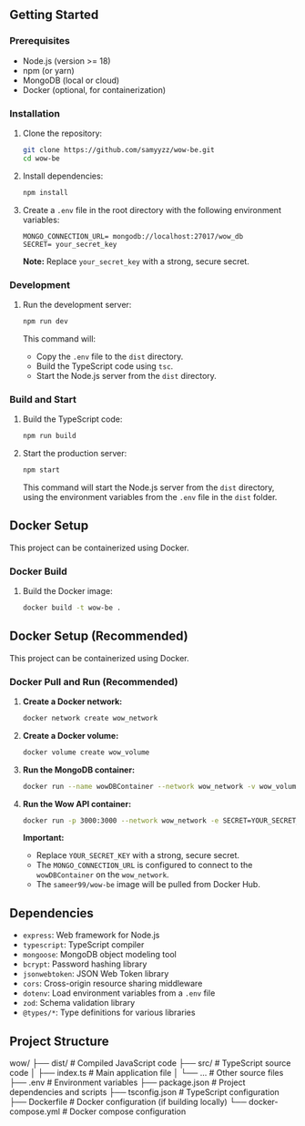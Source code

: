 ## Getting Started

### Prerequisites

- Node.js (version >= 18)
- npm (or yarn)
- MongoDB (local or cloud)
- Docker (optional, for containerization)

### Installation

1.  Clone the repository:

    ```bash
    git clone https://github.com/samyyzz/wow-be.git
    cd wow-be
    ```

2.  Install dependencies:

    ```bash
    npm install
    ```

3.  Create a `.env` file in the root directory with the following environment variables:

    ```
    MONGO_CONNECTION_URL= mongodb://localhost:27017/wow_db
    SECRET= your_secret_key
    ```

    **Note:** Replace `your_secret_key` with a strong, secure secret.

### Development

1.  Run the development server:

    ```bash
    npm run dev
    ```

    This command will:

    -   Copy the `.env` file to the `dist` directory.
    -   Build the TypeScript code using `tsc`.
    -   Start the Node.js server from the `dist` directory.

### Build and Start

1.  Build the TypeScript code:

    ```bash
    npm run build
    ```

2.  Start the production server:

    ```bash
    npm start
    ```

    This command will start the Node.js server from the `dist` directory, using the environment variables from the `.env` file in the `dist` folder.

## Docker Setup

This project can be containerized using Docker.

### Docker Build

1.  Build the Docker image:

    ```bash
    docker build -t wow-be .
    ```

## Docker Setup (Recommended)

This project can be containerized using Docker.

### Docker Pull and Run (Recommended)

1.  **Create a Docker network:**
    ```bash
    docker network create wow_network
    ```

2.  **Create a Docker volume:**
    ```bash
    docker volume create wow_volume
    ```

3.  **Run the MongoDB container:**
    ```bash
    docker run --name wowDBContainer --network wow_network -v wow_volume:/data/db -p 27017:27017 mongo
    ```

4.  **Run the Wow API container:**
    ```bash
    docker run -p 3000:3000 --network wow_network -e SECRET=YOUR_SECRET_KEY -e MONGO_CONNECTION_URL=mongodb://wowDBContainer:27017/wowLocal sameer99/wow-be
    ```

    **Important:**

    -   Replace `YOUR_SECRET_KEY` with a strong, secure secret.
    -   The `MONGO_CONNECTION_URL` is configured to connect to the `wowDBContainer` on the `wow_network`.
    -   The `sameer99/wow-be` image will be pulled from Docker Hub.

<!-- ### Docker Compose (Alternative)

1.  Create a `docker-compose.yml` file in the root directory:

    ```yaml
    version: '3.8'
    services:
      app:
        image: sameer99/wow-be
        ports:
          - "3000:3000"
        environment:
          JWT_SECRET: YOUR_SECRET_KEY
          MONGO_CONNECTION_URL: mongodb://db:27017/wowLocal
        networks:
          - wow_network
        depends_on:
          - db
      db:
        image: mongo:latest
        ports:
          - "27017:27017"
        volumes:
          - wow_volume:/data/db
        networks:
          - wow_network
    networks:
      wow_network:
    volumes:
      wow_volume:
    ```

2.  Run the application using Docker Compose:

    ```bash
    docker-compose up --build
    ```

    This will build the image (if not already present), create the network and volume, and start the application and MongoDB containers.

3. To stop the containers

    ```bash
    docker-compose down
    ``` -->

## Dependencies

-   `express`: Web framework for Node.js
-   `typescript`: TypeScript compiler
-   `mongoose`: MongoDB object modeling tool
-   `bcrypt`: Password hashing library
-   `jsonwebtoken`: JSON Web Token library
-   `cors`: Cross-origin resource sharing middleware
-   `dotenv`: Load environment variables from a `.env` file
-   `zod`: Schema validation library
-   `@types/*`: Type definitions for various libraries

## Project Structure

wow/
├── dist/             # Compiled JavaScript code
├── src/              # TypeScript source code
│   ├── index.ts      # Main application file
│   └── ...           # Other source files
├── .env              # Environment variables
├── package.json      # Project dependencies and scripts
├── tsconfig.json     # TypeScript configuration
├── Dockerfile        # Docker configuration (if building locally)
└── docker-compose.yml # Docker compose configuration